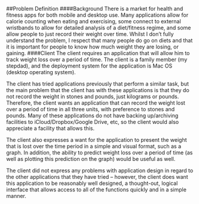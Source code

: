 ##Problem Definition####BackgroundThere is a market for health and fitness apps for both mobile and desktop use. Many applications allow for calorie counting when eating and exercising, some connect to external wristbands to allow for detailed analysis of a diet/fitness regime, and some allow people to just record their weight over time. Whilst I don’t fully understand the problem, I respect that many people do go on diets and that it is important for people to know how much weight they are losing, or gaining.####ClientThe client requires an application that will allow him to track weight loss over a period of time. The client is a family member (my stepdad), and the deployment system for the application is Mac OS (desktop operating system).The client has tried applications previously that perform a similar task, but the main problem that the client has with these applications is that they do not record the weight in stones and pounds, just kilograms or pounds. Therefore, the client wants an application that can record the weight lost over a period of time in all three units, with preference to stones and pounds. Many of these applications do not have backing up/archiving facilities to iCloud/Dropbox/Google Drive, etc, so the client would also appreciate a facility that allows this.The client also expresses a want for the application to present the weight that is lost over the time period in a simple and visual format, such as a graph. In addition, the ability to predict weight loss over a period of time (as well as plotting this prediction on the graph) would be useful as well.The client did not express any problems with application design in regard to the other applications that they have tried – however, the client does want this application to be reasonably well designed, a thought-out, logical interface that allows access to all of the functions quickly and in a simple manner.